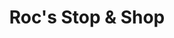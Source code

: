 ---
title: "Roc's Stop & Shop"
url: /lincoln/rocs-stop-and-shop-south-27th-street/
shop: convenience
---